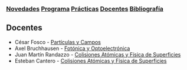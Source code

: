 ### [Novedades](./) [Programa](programa)  [Prácticas](practicas)  [Docentes](docentes)  [Bibliografía](bibliografia)

## Docentes

* César Fosco - [Partículas y Campos](http://fisica.cab.cnea.gov.ar/particulas)
* Axel Bruchhausen - [Fotónica y Optoelectrónica](http://fisica.cab.cnea.gov.ar/pop/)
* Juan Martín Randazzo - [Colisiones Atómicas y Física de Superficies](http://fisica.cab.cnea.gov.ar/colisiones/)
* Esteban Cantero - [Colisiones Atómicas y Física de Superficies](http://fisica.cab.cnea.gov.ar/colisiones/ )
